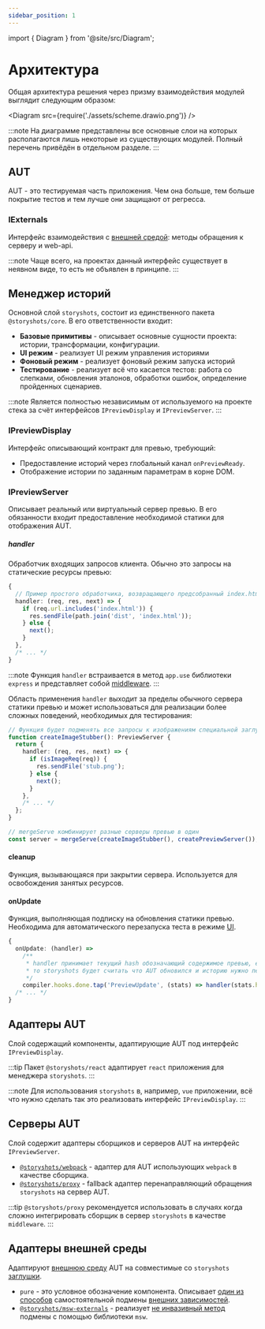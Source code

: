 ```yaml
---
sidebar_position: 1
---
```


import { Diagram } from '@site/src/Diagram';

# Архитектура

Общая архитектура решения через призму взаимодействия модулей выглядит следующим образом:

<Diagram src={require('./assets/scheme.drawio.png')} />

:::note
На диаграмме представлены все основные слои на которых располагаются лишь некоторые из существующих модулей. Полный
перечень привёдён в отдельном разделе.
:::

## AUT

AUT - это тестируемая часть приложения. Чем она больше, тем больше покрытие тестов и тем лучше они защищают от регресса.

### IExternals

Интерфейс взаимодействия с [внешней средой](/specification/requirements/env): методы обращения к серверу и web-api.

:::note
Чаще всего, на проектах данный интерфейс существует в неявном виде, то есть не объявлен в принципе.
:::

## Менеджер историй

Основной слой `storyshots`, состоит из единственного пакета `@storyshots/core`. В его ответственности входит:

- **Базовые примитивы** - описывает основные сущности проекта: истории, трансформации, конфигурации.
- **UI режим** - реализует UI режим управления историями
- **Фоновый режим** - реализует фоновый режим запуска историй
- **Тестирование** - реализует всё что касается тестов: работа со слепками, обновления эталонов, обработки ошибок,
  определение пройденных сценариев.

:::note
Является полностью независимым от используемого на проекте стека за счёт интерфейсов `IPreviewDisplay` и
`IPreviewServer`.
:::

### IPreviewDisplay

Интерфейс описывающий контракт для превью, требующий:

* Предоставление историй через глобальный канал `onPreviewReady`.
* Отображение истории по заданным параметрам в корне DOM.

### IPreviewServer

Описывает реальный или виртуальный сервер превью. В его обязанности входит предоставление необходимой статики для
отображения AUT.

##### handler

Обработчик входящих запросов клиента. Обычно это запросы на статические ресурсы превью:

```ts
{
  // Пример простого обработчика, возвращающего предсобранный index.html
  handler: (req, res, next) => {
    if (req.url.includes('index.html')) {
      res.sendFile(path.join('dist', 'index.html'));
    } else {
      next();
    }
  },
  /* ... */
}
```

:::note
Функция `handler` встраивается в метод `app.use` библиотеки `express` и представляет
собой [middleware](https://expressjs.com/en/guide/writing-middleware.html#writing-middleware-for-use-in-express-apps).
:::

Область применения `handler` выходит за пределы обычного сервера статики превью и может использоваться для реализации
более сложных поведений, необходимых для тестирования:

```ts
// Функция будет подменять все запросы к изображениям специальной заглушкой
function createImageStubber(): PreviewServer {
  return {
    handler: (req, res, next) => {
      if (isImageReq(req)) {
        res.sendFile('stub.png');
      } else {
        next();
      }
    },
    /* ... */
  };
}

// mergeServe комбинирует разные серверы превью в один
const server = mergeServe(createImageStubber(), createPreviewServer());
```

#### cleanup

Функция, вызывающаяся при закрытии сервера. Используется для освобождения занятых ресурсов.

#### onUpdate

Функция, выполняющая подписку на обновления статики превью. Необходима для автоматического перезапуска теста в
режиме [UI](/ui/).

```ts
{
  onUpdate: (handler) =>
    /**
     * handler принимает текущий hash обозначающий содержимое превью, если хеш изменился,
     * то storyshots будет считать что AUT обновился и историю нужно перезапустить.
     */
    compiler.hooks.done.tap('PreviewUpdate', (stats) => handler(stats.hash)),
  /* ... */
}
```

## Адаптеры AUT

Слой содержащий компоненты, адаптирующие AUT под интерфейс `IPreviewDisplay`.

:::tip
Пакет `@storyshots/react` адаптирует `react` приложения для менеджера `storyshots`.
:::

:::note
Для использования `storyshots` в, например, `vue` приложении, всё что нужно сделать так это реализовать интерфейс
`IPreviewDisplay`.
:::

## Серверы AUT

Слой содержит адаптеры сборщиков и серверов AUT на интерфейс `IPreviewServer`.

- [`@storyshots/webpack`](/modules/webpack) - адаптер для AUT использующих `webpack` в качестве сборщика.
- [`@storyshots/proxy`](/modules/proxy) - fallback адаптер перенаправляющий обращения `storyshots` на сервер AUT.

:::tip
`@storyshots/proxy` рекомендуется использовать в случаях когда сложно интегрировать сборщик в сервер
`storyshots` в качестве `middleware`.
:::

## Адаптеры внешней среды

Адаптируют [внешнюю среду](/specification/requirements/env) AUT на совместимые
со `storyshots` [заглушки](/specification/requirements/env).

- `pure` - это условное обозначение компонента. Описывает [один из способов](/patterns/replace#подмена-через-инверсию)
  самостоятельной подмены
  [внешних зависимостей](/specification/requirements/env).
- [`@storyshots/msw-externals`](/modules/msw) - реализует [не инвазивный метод](/patterns/replace#подмена-через-сайд-эффекты)
  подмены с помощью библиотеки `msw`.

